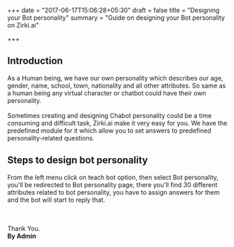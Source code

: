 +++
date = "2017-06-17T15:06:28+05:30"
draft = false
title = "Designing your Bot personality"
summary = "Guide on designing your Bot personality on Zirki.ai"

+++

<section markdown=1 id="intro-section" class="doc-section">


<h2>Introduction</h2>

As a Human being, we have our own personality which describes our age, gender, name, school, town, nationality and all other attributes.  So same as a human being any virtual character or chatbot could have their own personality.
<br /><br />
Sometimes creating and designing Chabot personality could be a time consuming and difficult task, Zirki.ai make it very easy for you. We have the predefined module for it which allow you to set answers to predefined personality-related questions. 

</section>

<section markdown=1 id="steps" class="doc-section">

<h2>Steps to design bot personality</h2>


From the left menu click on teach bot option, then select Bot personality, you'll be redirected to Bot personality page, there you'll find 30 different attributes related to bot personality, you have to assign answers for them and the bot will start to reply that.

<br /><br />
Thank You.<br />
<b>By Admin</b>

</section>
